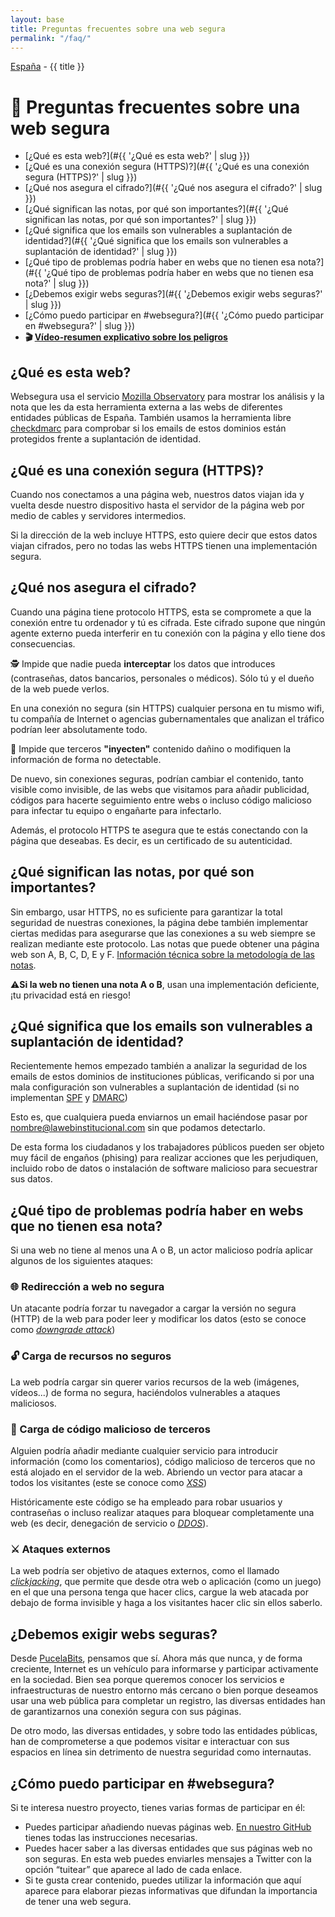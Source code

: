 ```yaml
---
layout: base
title: Preguntas frecuentes sobre una web segura
permalink: "/faq/"
---
```


[España](/) - {{ title }}

# 📌 Preguntas frecuentes sobre una web segura

- [¿Qué es esta web?](#{{ '¿Qué es esta web?' | slug }})
- [¿Qué es una conexión segura (HTTPS)?](#{{ '¿Qué es una conexión segura (HTTPS)?' | slug }})
- [¿Qué nos asegura el cifrado?](#{{ '¿Qué nos asegura el cifrado?' | slug }})
- [¿Qué significan las notas, por qué son importantes?](#{{ '¿Qué significan las notas, por qué son importantes?' | slug }})
- [¿Qué significa que los emails son vulnerables a suplantación de identidad?](#{{ '¿Qué significa que los emails son vulnerables a suplantación de identidad?' | slug }})
- [¿Qué tipo de problemas podría haber en webs que no tienen esa nota?](#{{ '¿Qué tipo de problemas podría haber en webs que no tienen esa nota?' | slug }})
- [¿Debemos exigir webs seguras?](#{{ '¿Debemos exigir webs seguras?' | slug }})
- [¿Cómo puedo participar en #websegura?](#{{ '¿Cómo puedo participar en #websegura?' | slug }})
- **🎬 [Vídeo-resumen explicativo sobre los peligros](https://twitter.com/PucelaBits/status/1359577471016910855)**

<a id="{{ '¿Qué es esta web?' | slug }}"></a>

## ¿Qué es esta web?

Websegura usa el servicio [Mozilla Observatory](https://observatory.mozilla.org/) para mostrar los análisis y la nota que les da esta herramienta externa a las webs de diferentes entidades públicas de España. También usamos la herramienta libre [checkdmarc](https://github.com/domainaware/checkdmarc) para comprobar si los emails de estos dominios están protegidos frente a suplantación de identidad.

<a id="{{ '¿Qué es una conexión segura (HTTPS)?' | slug }}"></a>

## ¿Qué es una conexión segura (HTTPS)?

Cuando nos conectamos a una página web, nuestros datos viajan ida y vuelta desde nuestro dispositivo hasta el servidor de la página web por medio de cables y servidores intermedios.

Si la dirección de la web incluye HTTPS, esto quiere decir que estos datos viajan cifrados, pero no todas las webs HTTPS tienen una implementación segura.

<a id="{{ '¿Qué nos asegura el cifrado?' | slug }}"></a>

## ¿Qué nos asegura el cifrado?

Cuando una página tiene protocolo HTTPS, esta se compromete a que la conexión entre tu ordenador y tú es cifrada. Este cifrado supone que ningún agente externo pueda interferir en tu conexión con la página y ello tiene dos consecuencias.

🕵 Impide que nadie pueda **interceptar** los datos que introduces (contraseñas, datos bancarios, personales o médicos). Sólo tú y el dueño de la web puede verlos.

En una conexión no segura (sin HTTPS) cualquier persona en tu mismo wifi, tu compañía de Internet o agencias gubernamentales que analizan el tráfico podrían leer absolutamente todo.

💉 Impide que terceros **"inyecten"** contenido dañino o modifiquen la información de forma no detectable.

De nuevo, sin conexiones seguras, podrían cambiar el contenido, tanto visible como invisible, de las webs que visitamos para añadir publicidad, códigos para hacerte seguimiento entre webs o incluso código malicioso para infectar tu equipo o engañarte para infectarlo.

Además, el protocolo HTTPS te asegura que te estás conectando con la página que deseabas. Es decir, es un certificado de su autenticidad.

<a id="{{ '¿Qué significan las notas, por qué son importantes?' | slug }}"></a>

## ¿Qué significan las notas, por qué son importantes?

Sin embargo, usar HTTPS, no es suficiente para garantizar la total seguridad de nuestras conexiones, la página debe también implementar ciertas medidas para asegurarse que las conexiones a su web siempre se realizan mediante este protocolo. Las notas que puede obtener una página web son A, B, C, D, E y F. [Información técnica sobre la metodología de las notas](https://github.com/mozilla/http-observatory/blob/master/httpobs/docs/scoring.md).

⚠**Si la web no tienen una nota A o B**, usan una implementación deficiente, ¡tu privacidad está en riesgo!

<a id="{{ '¿Qué significa que los emails son vulnerables a suplantación de identidad?' | slug }}"></a>

## ¿Qué significa que los emails son vulnerables a suplantación de identidad?

Recientemente hemos empezado también a analizar la seguridad de los emails de estos dominios de instituciones públicas, verificando si por una mala configuración son vulnerables a suplantación de identidad (si no implementan [SPF](https://es.wikipedia.org/wiki/Sender_Policy_Framework) y [DMARC](https://es.wikipedia.org/wiki/DMARC))

Esto es, que cualquiera pueda enviarnos un email haciéndose pasar por nombre@lawebinstitucional.com sin que podamos detectarlo.

De esta forma los ciudadanos y los trabajadores públicos pueden ser objeto muy fácil de engaños (phising) para realizar acciones que les perjudiquen, incluido robo de datos o instalación de software malicioso para secuestrar sus datos.

<a id="{{ '¿Qué tipo de problemas podría haber en webs que no tienen esa nota?' | slug }}"></a>

## ¿Qué tipo de problemas podría haber en webs que no tienen esa nota?

Si una web no tiene al menos una A o B, un actor malicioso podría aplicar algunos de los siguientes ataques:

### 🌐 Redirección a web no segura

Un atacante podría forzar tu navegador a cargar la versión no segura (HTTP) de la web para poder leer y modificar los datos (esto se conoce como [_downgrade attack_](https://en.wikipedia.org/wiki/Downgrade_attack))

### 🔓 Carga de recursos no seguros

La web podría cargar sin querer varios recursos de la web (imágenes, vídeos...) de forma no segura, haciéndolos vulnerables a ataques maliciosos.

### 👿 Carga de código malicioso de terceros

Alguien podría añadir mediante cualquier servicio para introducir información (como los comentarios), código malicioso de terceros que no está alojado en el servidor de la web. Abriendo un vector para atacar a todos los visitantes (este se conoce como [_XSS_](https://es.wikipedia.org/wiki/Cross-site_scripting))

Históricamente este código se ha empleado para robar usuarios y contraseñas o incluso realizar ataques para bloquear completamente una web (es decir, denegación de servicio o [_DDOS_](https://es.wikipedia.org/wiki/Ataque_de_denegaci%C3%B3n_de_servicio)).

### ⚔ Ataques externos

La web podría ser objetivo de ataques externos, como el llamado [_clickjacking_](https://es.wikipedia.org/wiki/Clickjacking), que permite que desde otra web o aplicación (como un juego) en el que una persona tenga que hacer clics, cargue la web atacada por debajo de forma invisible y haga a los visitantes hacer clic sin ellos saberlo.

<a id="{{ '¿Debemos exigir webs seguras?' | slug }}"></a>

## ¿Debemos exigir webs seguras?

Desde [PucelaBits](https://pucelabits.org/), pensamos que sí. Ahora más que nunca, y de forma creciente, Internet es un vehículo para informarse y participar activamente en la sociedad. Bien sea porque queremos conocer los servicios e infraestructuras de nuestro entorno más cercano o bien porque deseamos usar una web pública para completar un registro, las diversas entidades han de garantizarnos una conexión segura con sus páginas.

De otro modo, las diversas entidades, y sobre todo las entidades públicas, han de comprometerse a que podemos visitar e interactuar con sus espacios en línea sin detrimento de nuestra seguridad como internautas.

<a id="{{ '¿Cómo puedo participar en #websegura?' | slug }}"></a>

## ¿Cómo puedo participar en #websegura?

Si te interesa nuestro proyecto, tienes varias formas de participar en él:

- Puedes participar añadiendo nuevas páginas web. [En nuestro GitHub](https://github.com/PucelaBits/websegura#a%C3%B1adir-una-web) tienes todas las instrucciones necesarias.
- Puedes hacer saber a las diversas entidades que sus páginas web no son seguras. En esta web puedes enviarles mensajes a Twitter con la opción “tuitear” que aparece al lado de cada enlace.
- Si te gusta crear contenido, puedes utilizar la información que aquí aparece para elaborar piezas informativas que difundan la importancia de tener una web segura.
